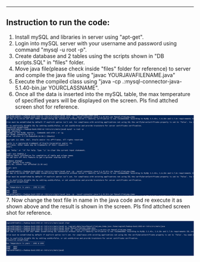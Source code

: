 ----------------------------
Instruction to run the code:
----------------------------

1. Install mySQL and libraries in server using "apt-get".
2. Login into mySQL server with your username and password using command "mysql -u root -p".
3. Create database and 2 tables using the scripts shown in "DB scripts.SQL" in "files" folder.
4. Move java file(please check inside "files" folder for reference) to server and compile the java file using "javac YOURJAVAFILENAME.java"
5. Execute the compiled class using "java -cp .:mysql-connector-java-5.1.40-bin.jar YOURCLASSNAME".
6. Once all the data is inserted into the mySQL table, the max temperature of specified years will be displayed on the screen. Pls find attched screen shot for reference.

![](images/Phase-3/9091_From_SQL.PNG)
7. Now change the text file in name in the java code and re execute it as shown above and the result is shown in the screen. Pls find attched screen shot for reference.

![](images/Phase-3/9293_From_SQL.PNG)
